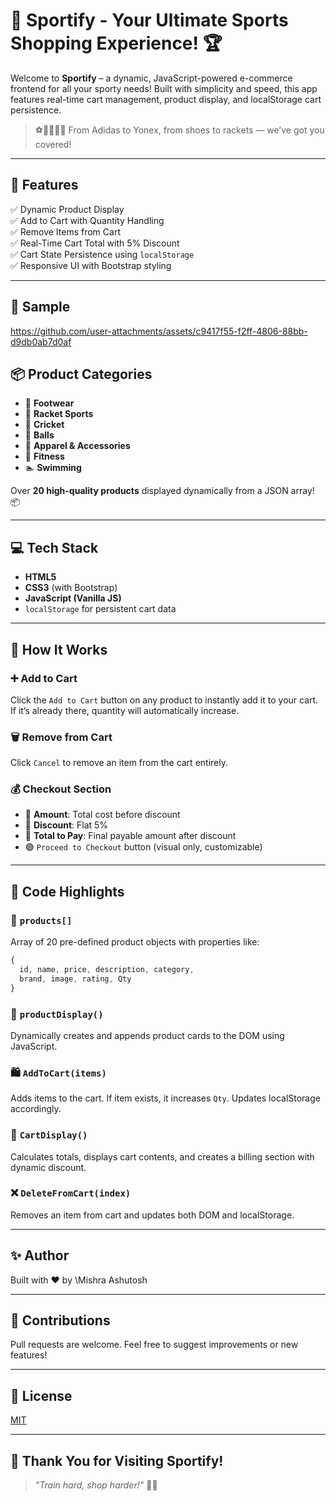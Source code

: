 
# 🛒 Sportify - Your Ultimate Sports Shopping Experience! 🏆

Welcome to **Sportify** – a dynamic, JavaScript-powered e-commerce frontend for all your sporty needs! Built with simplicity and speed, this app features real-time cart management, product display, and localStorage cart persistence.  

> ⚽🏸🏀🏏👟 From Adidas to Yonex, from shoes to rackets — we’ve got you covered!  

---

## 🚀 Features

✅ Dynamic Product Display  
✅ Add to Cart with Quantity Handling  
✅ Remove Items from Cart  
✅ Real-Time Cart Total with 5% Discount  
✅ Cart State Persistence using `localStorage`  
✅ Responsive UI with Bootstrap styling  

---
## 📸 Sample 


https://github.com/user-attachments/assets/c9417f55-f2ff-4806-88bb-d9db0ab7d0af


> 

## 📦 Product Categories

- 👟 **Footwear**
- 🏸 **Racket Sports**
- 🏏 **Cricket**
- 🏀 **Balls**
- 🧢 **Apparel & Accessories**
- 🧘 **Fitness**
- 🏊 **Swimming**

Over **20 high-quality products** displayed dynamically from a JSON array! 📦

---

## 💻 Tech Stack

- **HTML5**
- **CSS3** (with Bootstrap)
- **JavaScript (Vanilla JS)**
- `localStorage` for persistent cart data

---

## 📂 How It Works

### ➕ Add to Cart
Click the `Add to Cart` button on any product to instantly add it to your cart. If it’s already there, quantity will automatically increase.  

### 🗑️ Remove from Cart
Click `Cancel` to remove an item from the cart entirely.

### 💰 Checkout Section
- 🧾 **Amount**: Total cost before discount  
- 🎁 **Discount**: Flat 5%  
- 🧮 **Total to Pay**: Final payable amount after discount  
- 🟢 `Proceed to Checkout` button (visual only, customizable)

---

## 🧠 Code Highlights

### 📁 `products[]`
Array of 20 pre-defined product objects with properties like:
```js
{
  id, name, price, description, category,
  brand, image, rating, Qty
}
````

### 📲 `productDisplay()`

Dynamically creates and appends product cards to the DOM using JavaScript.

### 🛍️ `AddToCart(items)`

Adds items to the cart. If item exists, it increases `Qty`. Updates localStorage accordingly.

### 🧾 `CartDisplay()`

Calculates totals, displays cart contents, and creates a billing section with dynamic discount.

### ❌ `DeleteFromCart(index)`

Removes an item from cart and updates both DOM and localStorage.

---


## ✨ Author

Built with ❤️ by \Mishra Ashutosh

---

## 🤝 Contributions

Pull requests are welcome. Feel free to suggest improvements or new features!

---

## 📃 License

[MIT](LICENSE)

---

## 🙌 Thank You for Visiting Sportify!

> *"Train hard, shop harder!"* 💪🏽

```

